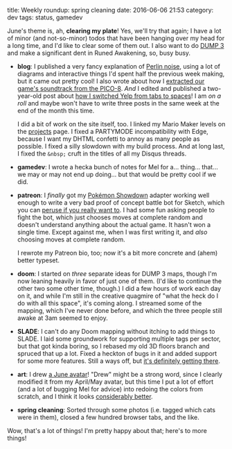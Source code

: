 title: Weekly roundup: spring cleaning
date: 2016-06-06 21:53
category: dev
tags: status, gamedev

June's theme is, ah, **clearing my plate**!  Yes, we'll try that again; I have a lot of minor (and not-so-minor) todos that have been hanging over my head for a long time, and I'd like to clear some of them out.  I also want to do [DUMP 3](http://forum.zdoom.org/viewtopic.php?f=19&t=52276) and make a significant dent in Runed Awakening, so, busy busy.

- **blog**: I published a very fancy explanation of [Perlin noise](/blog/2016/05/29/perlin-noise/), using a lot of diagrams and interactive things I'd spent half the previous week making, but it came out pretty cool!  I also wrote about how I [extracted our game's soundtrack from the PICO-8](/blog/2016/05/30/extracting-music-from-the-pico-8/).  _And_ I edited and published a two-year-old post about [how I switched Yelp from tabs to spaces](https://eev.ee/blog/2016/06/04/converting-a-git-repo-from-tabs-to-spaces/)!  I am _on a roll_ and maybe won't have to write three posts in the same week at the end of the month this time.

    I did a bit of work on the site itself, too.  I linked my Mario Maker levels on the [projects](/projects/) page.  I fixed a PARTYMODE incompatibility with Edge, because I want my DHTML confetti to annoy as many people as possible.  I fixed a silly slowdown with my build process.  And at long last, I fixed the `&nbsp;` cruft in the titles of all my Disqus threads.

- **gamedev**: I wrote a hecka bunch of notes for Mel for a...  thing...  that...  we may or may not end up doing...  but that would be pretty cool if we did.

- **patreon**: I _finally_ got my [Pokémon Showdown](http://pokemonshowdown.com/) adapter working well enough to write a very bad proof of concept battle bot for Sketch, which you can [peruse if you really want to](https://github.com/eevee/dywypi/commit/ff88005bd78e9054ce61de54a8b1d2bb3de70777).  I had some fun asking people to fight the bot, which just chooses moves at complete random and doesn't understand anything about the actual game.  It hasn't won a single time.  Except against me, when I was first writing it, and _also_ choosing moves at complete random.

    I rewrote my Patreon bio, too; now it's a bit more concrete and (ahem) better typeset.

- **doom**: I started on _three_ separate ideas for DUMP 3 maps, though I'm now leaning heavily in favor of just one of them.  (I'd like to continue the other two some other time, though.)  I did a few hours of work each day on it, and while I'm still in the creative quagmire of "what the heck do I do with all this space", it's coming along.  I streamed some of the mapping, which I've never done before, and which the three people still awake at 3am seemed to enjoy.

- **SLADE**: I can't do any Doom mapping without itching to add things to SLADE.  I laid some groundwork for supporting multiple tags per sector, but that got kinda boring, so I rebased my old 3D floors branch and spruced that up a lot.  Fixed a heckton of bugs in it and added support for some more features.  Still a ways off, but [it's definitely getting there](https://github.com/sirjuddington/SLADE/issues/205#issuecomment-223792373).

- **art**: I drew [a June avatar](https://twitter.com/eevee/status/737947325096558593)!  "Drew" might be a strong word, since I clearly modified it from my April/May avatar, but this time I put a lot of effort (and a lot of bugging Mel for advice) into redoing the colors from scratch, and I think it looks [considerably better](https://twitter.com/eevee/status/737950841479397376).

- **spring cleaning**: Sorted through some photos (i.e. tagged which cats were in them), closed a few hundred browser tabs, and the like.

Wow, that's a lot of things!  I'm pretty happy about that; here's to more things!
